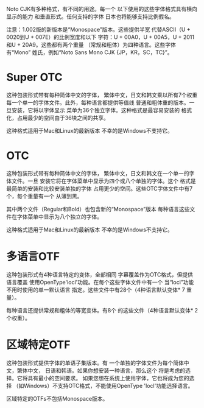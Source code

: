 Noto CJK有多种格式，有不同的用途。每一个
以下使用的这些字体格式具有横向显示的能力
和垂直形式。任何支持的字体
日本也将能够支持比例假名。

注意：1.002版的新版本是“Monospace”版本。这些提供半宽
代替ASCII（U + 0020到U + 007E）的比例宽度和以下
字符：U + 00A0，U + 00A5，U + 2011和U + 20A9。这些都有两个重量
（常规和粗体）为四种语言。这些字体有“Mono”
姓氏，例如“Noto Sans Mono CJK {JP，KR，SC，TC}”。


Super OTC
=========
这种包装形式带有每种简体中文的字体，
繁体中文，日文和韩文乘以所有7个权重
每一个单一的字体文件。此外，每种语言都提供等值线
普通和粗体重的版本。一旦安装，它将以字体显示
菜单为36个独立字体。这种格式是最容易安装的
格式化，占用最少的空间由于36块之间的共享。

这种格式适用于Mac和Linux的最新版本
不幸的是Windows不支持它。

OTC
===
这种包装形式带有每种简体中文的字体，
繁体中文，日文和韩文在一个单一的字体文件。一旦
安装它将在字体菜单中显示为四个或八个单独的字体。这个
格式是最简单的安装和比较安装单独的字体
占用更少的空间。这些OTC字体文件中有7个，每个重量有一个
从薄到黑。

其中两个文件（Regular和Bold）也包含新的“Monospace”版本
每种语言这些文件在字体菜单中显示为八个独立的字体。

这种格式适用于Mac和Linux的最新版本
不幸的是Windows不支持它。

多语言OTF
================
这种包装形式有4种语言特定的变体，全部相同
字幕覆盖作为OTC格式，但提供语言覆盖
使用OpenType'locl'功能。在每个这些字体文件中有一个
当“locl”功能不用时使用的单一默认语言
指定。这些文件中有28个（4种语言默认变体* 7
重量）。

每种语言还提供常规和粗体的等宽变体。有8个
的这些文件（4种语言默认变体* 2个权重）。

区域特定OTF
===================
这种包装形式提供字体的单语子集版本。有
一个单独的字体文件为每个简体中文，繁体中文，
日语和韩语。如果你想安装一种语言，那么这个
将是考虑的选择。它将具有最小的空间要求。
如果您想在系统上使用字体，它也将成为您的选择
（如Windows）不支持OTC格式，不能使用OpenType
'locl'功能选择语言。

区域特定的OTFs不包括Monospace版本。
